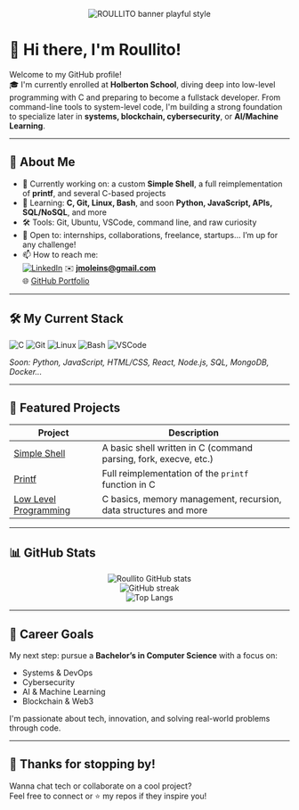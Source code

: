 <p align="center">
  <img src="https://raw.githubusercontent.com/Roullito/Roullito/main/banner.png" alt="ROULLITO banner playful style" />
</p>


# 👋 Hi there, I'm Roullito!

Welcome to my GitHub profile!  
🎓 I'm currently enrolled at **Holberton School**, diving deep into low-level programming with C and preparing to become a fullstack developer. From command-line tools to system-level code, I'm building a strong foundation to specialize later in **systems, blockchain, cybersecurity**, or **AI/Machine Learning**.

---

## 🚀 About Me

- 🔭 Currently working on: a custom **Simple Shell**, a full reimplementation of **printf**, and several C-based projects
- 🌱 Learning: **C, Git, Linux, Bash**, and soon **Python, JavaScript, APIs, SQL/NoSQL**, and more
- 🛠 Tools: Git, Ubuntu, VSCode, command line, and raw curiosity
- 💼 Open to: internships, collaborations, freelance, startups… I’m up for any challenge!
- 📫 How to reach me:  
  [![LinkedIn](https://img.shields.io/badge/LinkedIn-blue?logo=linkedin&logoColor=white)](https://www.linkedin.com/in/jules-moleins-1a8b112b2) 
  ✉️ **jmoleins@gmail.com**  
  🌐 [GitHub Portfolio](https://github.com/Roullito)

---

## 🛠️ My Current Stack

![C](https://img.shields.io/badge/C-00599C?style=for-the-badge&logo=c&logoColor=white)
![Git](https://img.shields.io/badge/Git-F05032?style=for-the-badge&logo=git&logoColor=white)
![Linux](https://img.shields.io/badge/Linux-FCC624?style=for-the-badge&logo=linux&logoColor=black)
![Bash](https://img.shields.io/badge/Bash-121011?style=for-the-badge&logo=gnubash&logoColor=white)
![VSCode](https://img.shields.io/badge/VSCode-007ACC?style=for-the-badge&logo=visual-studio-code&logoColor=white)

_Soon: Python, JavaScript, HTML/CSS, React, Node.js, SQL, MongoDB, Docker..._

---

## 📌 Featured Projects

| Project | Description |
|--------|-------------|
| [Simple Shell](https://github.com/Roullito/holbertonschool-simple_shell) | A basic shell written in C (command parsing, fork, execve, etc.) |
| [Printf](https://github.com/Roullito/holbertonschool-printf) | Full reimplementation of the `printf` function in C |
| [Low Level Programming](https://github.com/Roullito/holbertonschool-low_level_programming) | C basics, memory management, recursion, data structures and more |

---

## 📊 GitHub Stats

<p align="center">
  <img src="https://github-readme-stats.vercel.app/api?username=Roullito&show_icons=true&theme=tokyonight&count_private=true&hide=prs" alt="Roullito GitHub stats" />
  <br>
  <img src="https://github-readme-streak-stats.herokuapp.com/?user=Roullito&theme=tokyonight" alt="GitHub streak" />
  <br>
  <img src="https://github-readme-stats.vercel.app/api/top-langs/?username=Roullito&layout=compact&theme=tokyonight" alt="Top Langs" />
</p>

---

## 🎯 Career Goals

My next step: pursue a **Bachelor’s in Computer Science** with a focus on:

- Systems & DevOps
- Cybersecurity
- AI & Machine Learning
- Blockchain & Web3

I'm passionate about tech, innovation, and solving real-world problems through code.

---

## 🖖 Thanks for stopping by!

Wanna chat tech or collaborate on a cool project?  
Feel free to connect or ⭐️ my repos if they inspire you!


